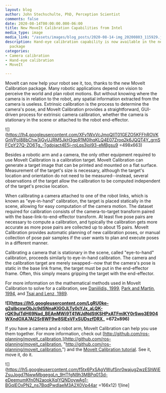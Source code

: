 ```yaml
---
layout: blog
author: John Stechschulte, PhD, Perception Scientist
comments: false
date: 2020-08-14T00:00:00.000-06:00
title: New MoveIt Calibration Capabilities from Intel
media_type: image
media_link: "/assets/images/blog_posts/2020-08-14-img_20200803_115929.jpg"
description: Hand-eye calibration capability is now available in the new MoveIt Calibration
  package
categories:
- Camera calibration
- Hand-eye calibration
- MoveIt

---
```

MoveIt can now help your robot see it, too, thanks to the new MoveIt Calibration package. Many robotic applications depend on vision to perceive the world and plan robot motions. But without knowing where the camera is in relation to the robot, any spatial information extracted from the camera is useless. Extrinsic calibration is the process to determine the camera's pose, and MoveIt Calibration provides a straightforward, GUI-driven process for extrinsic camera calibration, whether the camera is stationary in the scene or attached to the robot end-effector.

![](https://lh4.googleusercontent.com/XFv1WxVcJmoQllT01GEZO5KFFhROVKGnVPoI88bChw3jGvUJRM5JkH3gpR1M0lhqKLQ4E07Zroq2k6JQQT4Y_grnSFCpY27Q-ZO6Tg_-Tgdojact4E5j-roLqs3jol93-eMBgsu9 =498x663)

Besides a robotic arm and a camera, the only other equipment required to use MoveIt Calibration is a calibration target. MoveIt Calibration can generate a target image that can be printed and mounted on a flat surface. Measurement of the target's size is necessary, although the target's location and orientation do not need to be measured--instead, several observations of the target allow the calibration to be computed independent of the target's precise location.

When calibrating a camera attached to one of the robot links, which is known as "eye-in-hand" calibration, the target is placed statically in the scene, allowing for easy computation of the camera motion. The dataset required for calibration consists of the camera-to-target transform paired with the base-link-to-end-effector transform. At least five pose pairs are necessary to compute a calibration, and typically the calibration gets more accurate as more pose pairs are collected up to about 15 pairs. MoveIt Calibration provides automatic planning of new calibration poses, or manual collection of pose pair samples if the user wants to plan and execute poses in a different manner.

Calibrating a camera that is stationary in the scene, called "eye-to-hand" calibration, proceeds similarly to eye-in-hand calibration. The camera and the calibration target are merely swapped--now that the camera's pose is static in the base link frame, the target must be put in the end-effector frame. Often, this simply means gripping the target with the end-effector.

For more information on the mathematical methods used in MoveIt Calibration to solve for a calibration, see [Daniilidis, 1999](https://scholar.google.com/scholar?cluster=11338617350721919587&hl=en&as_sdt=0,6), [Park and Martin, 1994](https://scholar.google.com/scholar?cluster=2140351150276060817&hl=en&as_sdt=0,6), and [Tsai and Lenz, 1989](https://scholar.google.com/scholar?cluster=18168502493509261348&hl=en&as_sdt=0,6).

**![](https://lh5.googleusercontent.com/LgRU0ke-g2qIbcxwObJc9dSNnaKIGOJLTy0cYJx_aLQK-rQK9uITdH69Nad_BEAnMWi9T41WJdNdStKSHPxATFmlKY0rSwo3E904WXndOXA7Al2Sr8WF9w8SIEsVFxSUDszfDRX_ =672x896)**

If you have a camera and a robot arm, MoveIt Calibration can help you use them together. For more information, check out [http://github.com/ros-planning/moveit_calibration,](http://github.com/ros-planning/moveit_calibration, "http://github.com/ros-planning/moveit_calibration,") and the [MoveIt Calibration tutorial](https://github.com/JStech/moveit_tutorials/blob/new-calibration-tutorial/doc/hand_eye_calibration/hand_eye_calibration_tutorial.rst). See it, move it, do it.

![](https://lh5.googleusercontent.com/f5tx6PxSAgVWufSnr0wajug2wzEShWiEZsuJpgd7NwwMbgegqLn_9HTfgN9h3MBPq013d-eDeemumKfn0N2aookXqIYQNDoywAg1-BGqlEOxPN2_ns7BqdPwdlaeM3A2X0Vp44ar =166x12) ![line]